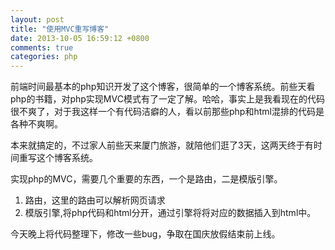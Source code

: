 ```yaml
---
layout: post
title: "使用MVC重写博客"
date: 2013-10-05 16:59:12 +0800
comments: true
categories: php
---
```

前端时间最基本的php知识开发了这个博客，很简单的一个博客系统。前些天看php的书籍，对php实现MVC模式有了一定了解。哈哈，事实上是我看现在的代码很不爽了，对于我这样一个有代码洁癖的人，看以前那些php和html混排的代码是各种不爽啊。 <!-- more -->

本来就搞定的，不过家人前些天来厦门旅游，就陪他们逛了3天，这两天终于有时间重写这个博客系统。

实现php的MVC，需要几个重要的东西，一个是路由，二是模版引擎。

1. 路由，这里的路由可以解析网页请求 
1. 模版引擎,将php代码和html分开，通过引擎将将对应的数据插入到html中。

今天晚上将代码整理下，修改一些bug，争取在国庆放假结束前上线。